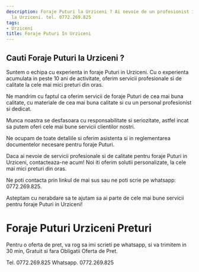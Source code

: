 ```yaml
---
description: Foraje Puturi la Urziceni ? Ai nevoie de un profesionist in Foraje Puturi
  la Urziceni. tel. 0772.269.825
tags:
- Urziceni
title: Foraje Puturi In Urziceni
---
```



## Cauti Foraje Puturi la Urziceni ?

Suntem o echipa cu experienta in foraje Puturi in Urziceni. Cu o experienta acumulata in peste 10 ani de activitate, oferim servicii profesionale si de calitate la cele mai mici preturi din oras.

Ne mandrim cu faptul ca oferim servicii de foraje Puturi de cea mai buna calitate, cu materiale de cea mai buna calitate si cu un personal profesionist si dedicat.

Munca noastra se desfasoara cu responsabilitate si seriozitate, astfel incat sa putem oferi cele mai bune servicii clientilor nostri.

Ne ocupam de toate detaliile si oferim asistenta si in reglementarea documentelor necesare pentru foraje Puturi.

Daca ai nevoie de servicii profesionale si de calitate pentru foraje Puturi in Urziceni, contacteaza-ne acum! Noi iti oferim solutii personalizate, la cele mai mici preturi din oras.

Ne poti contacta prin linkul de mai sus sau ne poti scrie pe whatsapp: 0772.269.825. 

Asteptam cu nerabdare sa te ajutam sa ai parte de cele mai bune servicii pentru foraje Puturi in Urziceni!

# Foraje Puturi Urziceni Preturi
Pentru o oferta de pret, va rog sa imi scrieti pe whatsapp, si va trimitem in 30 min, Gratuit si fara Obligatii Oferta de Pret.

Tel. 0772.269.825
Whatsapp. 0772.269.825